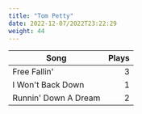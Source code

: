 ```yaml
---
title: "Tom Petty"
date: 2022-12-07/2022T23:22:29
weight: 44
---
```




 Song | Plays 
----- | -----:
Free Fallin' | 3
I Won't Back Down | 1
Runnin' Down A Dream | 2
